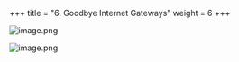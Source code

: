 +++
title = "6. Goodbye Internet Gateways"
weight = 6
+++


![image.png](/images/008-viii-clean-it-up/38-146587-image.png)


![image.png](/images/008-viii-clean-it-up/38-256655-image.png)


